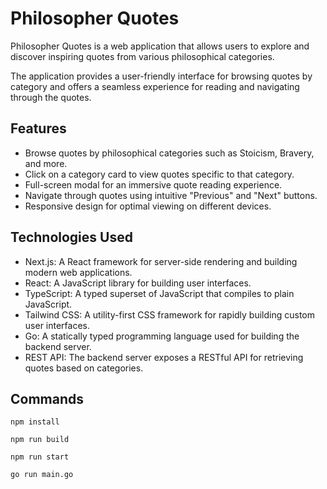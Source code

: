 Philosopher Quotes
==================

Philosopher Quotes is a web application that allows users to explore and discover inspiring quotes from various philosophical categories. 

The application provides a user-friendly interface for browsing quotes by category and offers a seamless experience for reading and navigating through the quotes.

Features
--------

-   Browse quotes by philosophical categories such as Stoicism, Bravery, and more.
-   Click on a category card to view quotes specific to that category.
-   Full-screen modal for an immersive quote reading experience.
-   Navigate through quotes using intuitive "Previous" and "Next" buttons.
-   Responsive design for optimal viewing on different devices.

Technologies Used
-----------------

-   Next.js: A React framework for server-side rendering and building modern web applications.
-   React: A JavaScript library for building user interfaces.
-   TypeScript: A typed superset of JavaScript that compiles to plain JavaScript.
-   Tailwind CSS: A utility-first CSS framework for rapidly building custom user interfaces.
-   Go: A statically typed programming language used for building the backend server.
-   REST API: The backend server exposes a RESTful API for retrieving quotes based on categories.

## Commands

```
npm install
```

```
npm run build
```

```
npm run start
```

```
go run main.go
```
